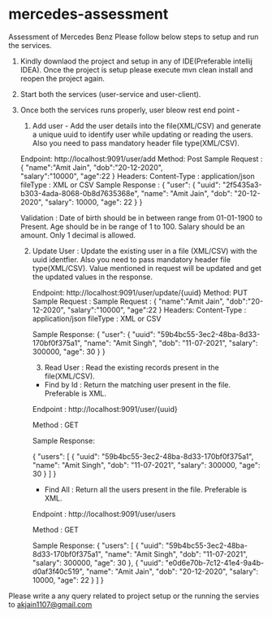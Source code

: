 # mercedes-assessment
Assessment of Mercedes Benz
Please follow below steps to setup and run the services.

1. Kindly downlaod the project and setup in any of IDE(Preferable intellij IDEA). Once the project is setup please execute mvn clean install and reopen the project again.

2. Start both the services (user-service and user-client).
3. Once both the services runs properly, user bleow rest end point -

	1. Add user - Add the user details into the file(XML/CSV) and generate a unique uuid to identify user while updating or reading the users. Also you need to pass mandatory header file type(XML/CSV).
	
	Endpoint: http://localhost:9091/user/add
	Method: Post
	Sample Request : 
	{
	"name":"Amit Jain",
	"dob":"20-12-2020",    
	"salary":"10000",
	"age":22
	}
	Headers:
		Content-Type : application/json
		fileType : XML or CSV
	Sample Response :
	{
    "user": {
        "uuid": "2f5435a3-b303-4ada-8068-0b8d7635368e",
        "name": "Amit Jain",
        "dob": "20-12-2020",
        "salary": 10000,
        "age": 22
		}
	}
	
	Validation : 
		Date of birth should be in between range from 01-01-1900 to Present.
		Age should be in be range of 1 to 100.
		Salary should be an amount. Only 1 decimal is allowed.
	
	
	2. Update User : Update the existing user in a file (XML/CSV) with the uuid identfier. Also you need to pass mandatory header file type(XML/CSV). Value mentioned in request will be updated and get the updated values in the response.
	
		Endpoint: http://localhost:9091/user/update/{uuid}
		Method: PUT
		Sample Request :
		Sample Request : 
		{
			"name":"Amit Jain",
			"dob":"20-12-2020",
			"salary":"10000",
			"age":22
		}
		Headers:
			Content-Type : application/json
			fileType : XML or CSV
			
		Sample Response:
		{
			"user": {
				"uuid": "59b4bc55-3ec2-48ba-8d33-170bf0f375a1",
				"name": "Amit Singh",
				"dob": "11-07-2021",
				"salary": 300000,
				"age": 30
				}
		}		
		
		
		3. Read User : Read the existing records present in the file(XML/CSV).
		
		* Find by Id : Return the matching user present in the file. Preferable is XML.
		
		Endpoint : http://localhost:9091/user/{uuid}
		
		Method : GET
		
		Sample Response:
		
		{
		"users": [
				{
					"uuid": "59b4bc55-3ec2-48ba-8d33-170bf0f375a1",
					"name": "Amit Singh",
					"dob": "11-07-2021",
					"salary": 300000,
					"age": 30
				}
			]
		}
		
		* Find All : Return all the users present in the file. Preferable is XML.
		
		Endpoint : http://localhost:9091/user/users
		
		Method : GET
		
		Sample Response:
		{
		"users": [
			{
            "uuid": "59b4bc55-3ec2-48ba-8d33-170bf0f375a1",
            "name": "Amit Singh",
            "dob": "11-07-2021",
            "salary": 300000,
            "age": 30
			},
			{
            "uuid": "e0d6e70b-7c12-41e4-9a4b-d0af3f40c519",
            "name": "Amit Jain",
            "dob": "20-12-2020",
            "salary": 10000,
            "age": 22
			}
			]
		}
		
		
Please write a any query related to project setup or the running the servies to akjain1107@gmail.com
